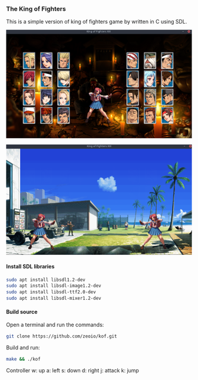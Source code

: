 ### The King of Fighters
This is a simple version of king of fighters game by written in C using SDL.

![Hero selection](https://github.com/Sarlor/kof/blob/master/Image/Samples/kof_02.png)

![Run game](https://github.com/Sarlor/kof/blob/master/Image/Samples/kof_01.png)

#### Install SDL libraries
```bash
sudo apt install libsdl1.2-dev
sudo apt install libsdl-image1.2-dev
sudo apt install libsdl-ttf2.0-dev
sudo apt install libsdl-mixer1.2-dev
```
#### Build source
Open a terminal and run the commands:
```bash
git clone https://github.com/zeoio/kof.git
```

Build and run:
```bash
make && ./kof
```

Controller
w: up
a: left
s: down
d: right
j: attack
k: jump